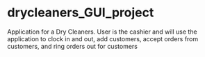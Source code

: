 # drycleaners_GUI_project
Application for a Dry Cleaners. User is the cashier and will use the application to clock in and out, add customers, accept orders from customers, and  ring orders out for customers
